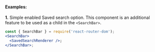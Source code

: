 #### Examples:

**1.** Simple enabled Saved search option. This component is an additional feature to be used as a child in the `<SearchBar>`.

```jsx
const { SearchBar } = require('react-router-dom');
<SearchBar>
  <SavedSearchRenderer />;
</SearchBar>;
```
